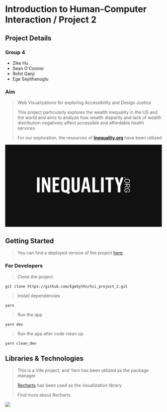 # Introduction to Human-Computer Interaction / Project 2

## Project Details
### Group 4
- Zike Hu
- Sean O'Connor
- Rohit Ganji
- Ege Seyithanoglu

### Aim
> Web Visualizations for exploring Accessibility and Design Justice
> 
> This project particularly explores the wealth inequality in the US and the world
> and aims to analyze how wealth disparity and lack of wealth distribution
> negatively affect accessible and affordable health services
>
> For our exploration, the resources of **[Inequality.org](https://inequality.org/)** have been utilized

[![Inequality.org Logo](/src/assets/inequality_logo.png)](https://inequality.org/facts/global-inequality/#global-wealth-inequality)

## Getting Started
> You can find a deployed version of the project [here](https://egesythn.github.io/hci_project_2/)

### For Developers
> Clone the project
```
git clone https://github.com/EgeSythn/hci_project_2.git
```

> Install dependencies
```
yarn
```

> Run the app
```
yarn dev
```

> Run the app after code clean up
```
yarn clean_dev
```

## Libraries & Technologies
> This is a Vite project, and Yarn has been utilized as the package manager
>
> [Recharts](https://recharts.org/en-US/) has been used as the visualization library
> 
> Find more about Recharts

[<img src="https://miro.medium.com/max/1400/1*Fwiw0oM1J_HIQZFWcaBPYw.png">](https://recharts.org/en-US/api) 
>

